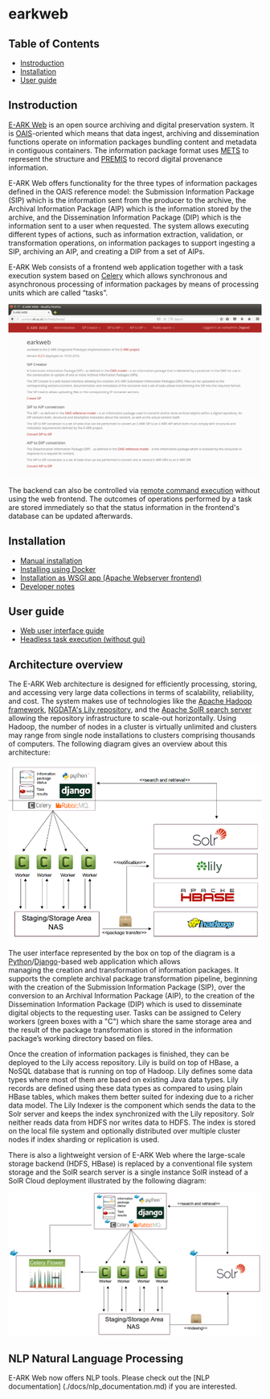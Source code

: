 # earkweb

## Table of Contents

- [Instroduction](#instroduction)
- [Installation](#installation)
- [User guide](#user-guide)

## Instroduction

[E-ARK Web](https://github.com/eark-project/earkweb) is an open source archiving and digital preservation system. It is 
[OAIS](http://public.ccsds.org/publications/archive/650x0m2.pdf)-oriented which means that data ingest, archiving and dissemination functions operate on information packages 
bundling content and metadata in contiguous containers. The information package format uses [METS](http://www.loc.gov/standards/mets/) to represent the structure and 
[PREMIS](http://www.loc.gov/standards/premis/) to record digital provenance information. 

E-ARK Web offers functionality for the three types of information packages defined in the OAIS reference model: the Submission Information Package (SIP) which is the information 
sent from the producer to the archive, the Archival Information Package (AIP) which is the information stored by the archive, and the Dissemination Information Package (DIP) which 
is the information sent to a user when requested. The system allows executing different types of actions, such as information extraction, validation, or transformation operations, 
on information packages to support ingesting a SIP, archiving an AIP, and creating a DIP from a set of AIPs.

E-ARK Web consists of a frontend web application together with a task execution system based on [Celery](http://www.celeryproject.org) which allows synchronous and asynchronous 
processing of information packages by means of processing units which are called “tasks”. 

![earkweb home](./docs/img/earkweb_home.png)

The backend can also be controlled via [remote command execution](./docs/user_guide_remotetask.md) without using the web frontend. The outcomes of operations performed by a task 
are stored immediately so that the status information in the frontend's database can be updated afterwards. 


## Installation

* [Manual installation](./docs/install_manual.md) 
* [Installing using Docker](./docs/install_docker.md)
* [Installation as WSGI app (Apache Webserver frontend)](./docs/install_wsgi.md)
* [Developer notes](./docs/developer_notes.md)

## User guide

* [Web user interface guide](./docs/user_guide_webui.md)
* [Headless task execution (without gui)](./docs/user_guide_remotetask.md)

## Architecture overview

The E-ARK Web architecture is designed for efficiently processing, storing, and accessing very large data collections in terms of scalability, reliability, and cost. 
The system makes use of technologies like the [Apache Hadoop framework](http://hadoop.apache.org), [NGDATA's Lily repository](https://github.com/NGDATA/lilyproject), 
and the [Apache SolR search server](http://lucene.apache.org/solr/) allowing the repository infrastructure to scale-out horizontally. Using Hadoop, the number of 
nodes in a cluster is virtually unlimited and clusters may range from single node installations to clusters comprising thousands of computers. The following diagram 
gives an overview about this architecture:

![architecture overview full scale version](./docs/img/architecture_overview_fullscaleversion.png)

The user interface represented by the box on top of the diagram is a [Python](https://www.python.org)/[Django](https://www.djangoproject.com)-based web application which allows  
managing the creation and transformation of information packages. It supports the complete archival package transformation pipeline, beginning with the creation 
of the Submission Information Package (SIP), over the conversion to an Archival Information Package (AIP), to the creation of the Dissemination Information Package (DIP) which is 
used to disseminate digital objects to the requesting user. Tasks can be assigned to Celery workers (green boxes with a "C") which share the same storage 
area and the result of the package transformation is stored in the information package’s working directory based on files. 

Once the creation of information packages is finished, they can be deployed to the Lily access repository. Lily is build on top of HBase, a NoSQL database 
that is running on top of Hadoop. Lily defines some data types where most of them are based on existing Java data types. Lily records are defined using these data types as compared 
to using plain HBase tables, which makes them better suited for indexing due to a richer data model. 
The Lily Indexer is the component which sends the data to the Solr server and keeps the index synchronized with the Lily repository. Solr neither reads data from HDFS nor writes 
data to HDFS. The index is stored on the local file system and optionally distributed over multiple cluster nodes if index sharding or replication is used. 

There is also a lightweight version of E-ARK Web where the large-scale storage backend (HDFS, HBase) is replaced by a conventional file system storage and the SolR search server
is a single instance SolR instead of a SolR Cloud deployment illustrated by the following diagram:

![architecture overview lightweight version](./docs/img/architecture_overview_lightweightversion.png)

## NLP Natural Language Processing

E-ARK Web now offers NLP tools. Please check out the [NLP documentation] (./docs/nlp_documentation.md) if you are interested.
